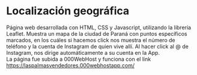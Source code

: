 # Localización geográfica
Página web desarrollada con HTML, CSS y Javascript, utilizando la librería Leaflet. Muestra un mapa de la ciudad de Paraná con puntos específicos marcados, en los cuáles si hacemos click nos muestra el número de teléfono y la cuenta de Instagram de quien vive allí. Al hacer click al @ de Instagram, nos dirige automáticamente a su cuenta en la App.</br>
La página fue subida a 000WebHost y funciona con el link https://laspalmasvendedores.000webhostapp.com/

